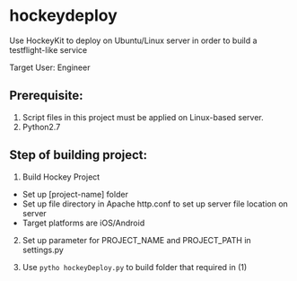 # hockeydeploy
Use HockeyKit to deploy on Ubuntu/Linux server in order to build a testflight-like service


Target User: Engineer

## Prerequisite:

1. Script files in this project must be applied on Linux-based server.
2. Python2.7

## Step of building project:

1. Build Hockey Project

- Set up [project-name] folder
- Set up file directory in Apache http.conf to set up server file location on server
- Target platforms are iOS/Android

2. Set up parameter for PROJECT_NAME and PROJECT_PATH in settings.py

3. Use `pytho hockeyDeploy.py` to build folder that required in (1)
